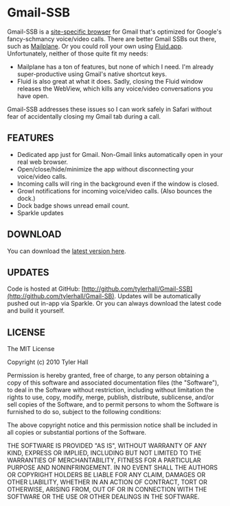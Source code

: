 Gmail-SSB
=========

Gmail-SSB is a [site-specific browser](http://en.wikipedia.org/wiki/Site-specific_browser) for Gmail that's optimized for Google's fancy-schmancy voice/video calls. There are better Gmail SSBs out there, such as [Mailplane](http://mailplaneapp.com/). Or you could roll your own using [Fluid.app](http://fluidapp.com/). Unfortunately, neither of those quite fit my needs:

 * Mailplane has a ton of features, but none of which I need. I'm already super-productive using Gmail's native shortcut keys.
 * Fluid is also great at what it does. Sadly, closing the Fluid window releases the WebView, which kills any voice/video conversations you have open.

Gmail-SSB addresses these issues so I can work safely in Safari without fear of accidentally closing my Gmail tab during a call.

FEATURES
--------

 * Dedicated app just for Gmail. Non-Gmail links automatically open in your real web browser.
 * Open/close/hide/minimize the app without disconnecting your voice/video calls.
 * Incoming calls will ring in the background even if the window is closed.
 * Growl notifications for incoming voice/video calls. (Also bounces the dock.)
 * Dock badge shows unread email count.
 * Sparkle updates

DOWNLOAD
--------

You can download the [latest version here](http://shine.clickontyler.com/download.php?id=7).

UPDATES
-------

Code is hosted at GitHub: [http://github.com/tylerhall/Gmail-SSB](http://github.com/tylerhall/Gmail-SB). Updates will be automatically pushed out in-app via Sparkle. Or you can always download the latest code and build it yourself.

LICENSE
-------

The MIT License

Copyright (c) 2010 Tyler Hall <tylerhall AT gmail DOT com>

Permission is hereby granted, free of charge, to any person obtaining a copy
of this software and associated documentation files (the "Software"), to deal
in the Software without restriction, including without limitation the rights
to use, copy, modify, merge, publish, distribute, sublicense, and/or sell
copies of the Software, and to permit persons to whom the Software is
furnished to do so, subject to the following conditions:

The above copyright notice and this permission notice shall be included in
all copies or substantial portions of the Software.

THE SOFTWARE IS PROVIDED "AS IS", WITHOUT WARRANTY OF ANY KIND, EXPRESS OR
IMPLIED, INCLUDING BUT NOT LIMITED TO THE WARRANTIES OF MERCHANTABILITY,
FITNESS FOR A PARTICULAR PURPOSE AND NONINFRINGEMENT. IN NO EVENT SHALL THE
AUTHORS OR COPYRIGHT HOLDERS BE LIABLE FOR ANY CLAIM, DAMAGES OR OTHER
LIABILITY, WHETHER IN AN ACTION OF CONTRACT, TORT OR OTHERWISE, ARISING FROM,
OUT OF OR IN CONNECTION WITH THE SOFTWARE OR THE USE OR OTHER DEALINGS IN
THE SOFTWARE.
